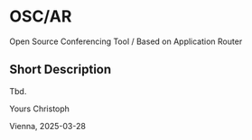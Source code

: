 # OSC/AR
Open Source Conferencing Tool / Based on Application Router

## Short Description
Tbd.

Yours Christoph

Vienna, 2025-03-28